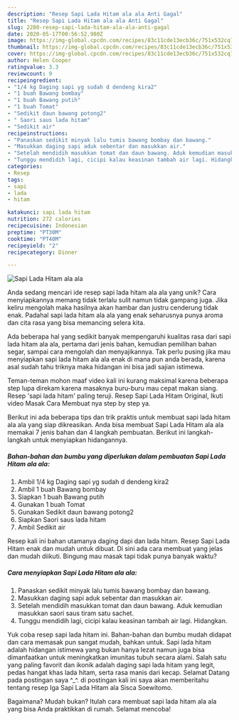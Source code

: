 ```yaml
---
description: "Resep Sapi Lada Hitam ala ala Anti Gagal"
title: "Resep Sapi Lada Hitam ala ala Anti Gagal"
slug: 2280-resep-sapi-lada-hitam-ala-ala-anti-gagal
date: 2020-05-17T00:56:52.980Z
image: https://img-global.cpcdn.com/recipes/83c11cde13ecb36c/751x532cq70/sapi-lada-hitam-ala-ala-foto-resep-utama.jpg
thumbnail: https://img-global.cpcdn.com/recipes/83c11cde13ecb36c/751x532cq70/sapi-lada-hitam-ala-ala-foto-resep-utama.jpg
cover: https://img-global.cpcdn.com/recipes/83c11cde13ecb36c/751x532cq70/sapi-lada-hitam-ala-ala-foto-resep-utama.jpg
author: Helen Cooper
ratingvalue: 3.3
reviewcount: 9
recipeingredient:
- "1/4 kg Daging sapi yg sudah d dendeng kira2"
- "1 buah Bawang bombay"
- "1 buah Bawang putih"
- "1 buah Tomat"
- "Sedikit daun bawang potong2"
- " Saori saus lada hitam"
- "Sedikit air"
recipeinstructions:
- "Panaskan sedikit minyak lalu tumis bawang bombay dan bawang."
- "Masukkan daging sapi aduk sebentar dan masukkan air."
- "Setelah mendidih masukkan tomat dan daun bawang. Aduk kemudian masukkan saori saus tiram satu sachet."
- "Tunggu mendidih lagi, cicipi kalau keasinan tambah air lagi. Hidangkan."
categories:
- Resep
tags:
- sapi
- lada
- hitam

katakunci: sapi lada hitam 
nutrition: 272 calories
recipecuisine: Indonesian
preptime: "PT30M"
cooktime: "PT40M"
recipeyield: "2"
recipecategory: Dinner

---
```



![Sapi Lada Hitam ala ala](https://img-global.cpcdn.com/recipes/83c11cde13ecb36c/751x532cq70/sapi-lada-hitam-ala-ala-foto-resep-utama.jpg)

Anda sedang mencari ide resep sapi lada hitam ala ala yang unik? Cara menyiapkannya memang tidak terlalu sulit namun tidak gampang juga. Jika keliru mengolah maka hasilnya akan hambar dan justru cenderung tidak enak. Padahal sapi lada hitam ala ala yang enak seharusnya punya aroma dan cita rasa yang bisa memancing selera kita.

Ada beberapa hal yang sedikit banyak mempengaruhi kualitas rasa dari sapi lada hitam ala ala, pertama dari jenis bahan, kemudian pemilihan bahan segar, sampai cara mengolah dan menyajikannya. Tak perlu pusing jika mau menyiapkan sapi lada hitam ala ala enak di mana pun anda berada, karena asal sudah tahu triknya maka hidangan ini bisa jadi sajian istimewa.

Teman-teman mohon maaf video kali ini kurang maksimal karena beberapa step lupa direkam karena masaknya buru-buru mau cepat makan siang. Resep &#39;sapi lada hitam&#39; paling teruji. Resep Sapi Lada Hitam Original, Ikuti video Masak Cara Membuat nya step by step ya.


Berikut ini ada beberapa tips dan trik praktis untuk membuat sapi lada hitam ala ala yang siap dikreasikan. Anda bisa membuat Sapi Lada Hitam ala ala memakai 7 jenis bahan dan 4 langkah pembuatan. Berikut ini langkah-langkah untuk menyiapkan hidangannya.

<!--inarticleads1-->

##### Bahan-bahan dan bumbu yang diperlukan dalam pembuatan Sapi Lada Hitam ala ala:

1. Ambil 1/4 kg Daging sapi yg sudah d dendeng kira2
1. Ambil 1 buah Bawang bombay
1. Siapkan 1 buah Bawang putih
1. Gunakan 1 buah Tomat
1. Gunakan Sedikit daun bawang potong2
1. Siapkan  Saori saus lada hitam
1. Ambil Sedikit air


Resep kali ini bahan utamanya daging dapi dan lada hitam. Resep Sapi Lada Hitam enak dan mudah untuk dibuat. Di sini ada cara membuat yang jelas dan mudah diikuti. Bingung mau masak tapi tidak punya banyak waktu? 

<!--inarticleads2-->

##### Cara menyiapkan Sapi Lada Hitam ala ala:

1. Panaskan sedikit minyak lalu tumis bawang bombay dan bawang.
1. Masukkan daging sapi aduk sebentar dan masukkan air.
1. Setelah mendidih masukkan tomat dan daun bawang. Aduk kemudian masukkan saori saus tiram satu sachet.
1. Tunggu mendidih lagi, cicipi kalau keasinan tambah air lagi. Hidangkan.


Yuk coba resep sapi lada hitam ini. Bahan-bahan dan bumbu mudah didapat dan cara memasak pun sangat mudah, bahkan untuk. Sapi lada hitam adalah hidangan istimewa yang bukan hanya lezat namun juga bisa dimanfaatkan untuk meningkatkan imunitas tubuh secara alami. Salah satu yang paling favorit dan ikonik adalah daging sapi lada hitam yang legit, pedas hangat khas lada hitam, serta rasa manis dari kecap. Selamat Datang pada postingan saya ^_^. di postingan kali ini saya akan memberitahu tentang resep Iga Sapi Lada Hitam ala Sisca Soewitomo. 

Bagaimana? Mudah bukan? Itulah cara membuat sapi lada hitam ala ala yang bisa Anda praktikkan di rumah. Selamat mencoba!
